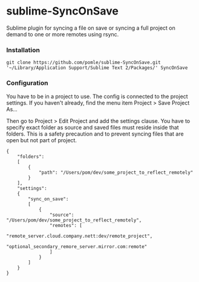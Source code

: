 # sublime-SyncOnSave

Sublime plugin for syncing a file on save or syncing a full project on demand to one or more remotes using rsync.

### Installation

```
git clone https://github.com/pomle/sublime-SyncOnSave.git '~/Library/Application Support/Sublime Text 2/Packages/' SyncOnSave
```

### Configuration

You have to be in a project to use. The config is connected to the project settings.
If you haven't already, find the menu item Project > Save Project As...

Then go to Project > Edit Project and add the settings clause. You have to specify exact folder as source and saved files must reside inside that folders. This is a safety precaution and to prevent syncing files that are open but not part of project.

```
{
    "folders":
    [
        {
            "path": "/Users/pom/dev/some_project_to_reflect_remotely"
        }
    ],
    "settings":
    {
        "sync_on_save":
        [
            {
                "source": "/Users/pom/dev/some_project_to_reflect_remotely",
                "remotes": [
                    "remote_server.cloud.company.nett:dev/remote_project",
                    "optional_secondary_remore_server.mirror.com:remote"
                ]
            }
        ]
    }
}
```
